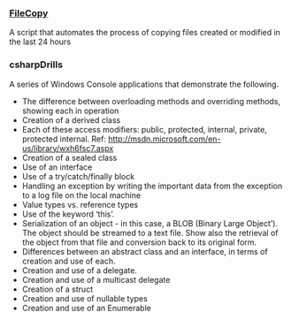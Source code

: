 ### [FileCopy](https://github.com/scholachoi/csharpDrills/blob/master/FileCopy.cs)
A script that automates the process of copying files created or modified in the last 24 hours
### csharpDrills
A series of Windows Console applications that demonstrate the following.

- The difference between overloading methods and overriding methods, showing each in operation
- Creation of a derived class
- Each of these access modifiers: public, protected, internal, private, protected internal. 
  Ref: http://msdn.microsoft.com/en-us/library/wxh6fsc7.aspx
- Creation of a sealed class
- Use of an interface
- Use of a try/catch/finally block
- Handling an exception by writing the important data from the exception to a log file on the local
  machine
- Value types vs. reference types
- Use of the keyword ‘this’.
- Serialization of an object - in this case, a BLOB (Binary Large Object’). The object should be
  streamed to a text file. Show also the retrieval of the object from that file and conversion back to its
  original form.
- Differences between an abstract class and an interface, in terms of creation and use of each.
- Creation and use of a delegate.
- Creation and use of a multicast delegate
- Creation of a struct
- Creation and use of nullable types
- Creation and use of an Enumerable
